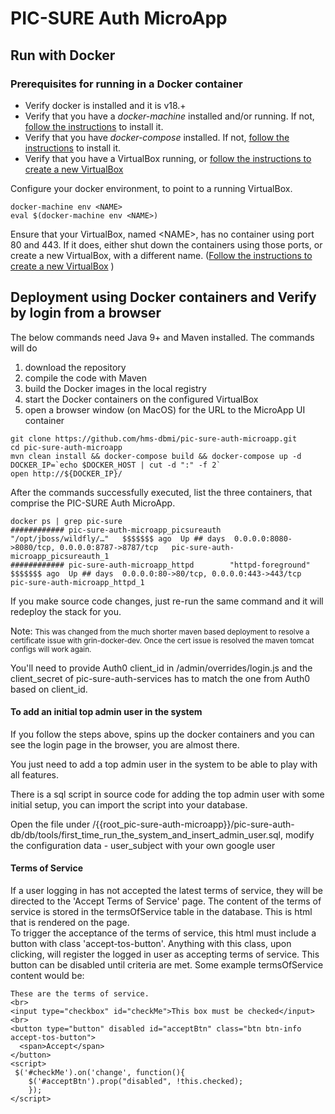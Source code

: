 # PIC-SURE Auth MicroApp

## Run with Docker

### Prerequisites for running in a Docker container
* Verify docker is installed and it is v18.+
* Verify that you have a _docker-machine_ installed and/or running. If not, [follow the instructions](https://docs.docker.com/machine/install-machine/) to install it.
* Verify that you have _docker-compose_ installed. If not, [follow the instructions](https://docs.docker.com/compose/install/) to install it.
* Verify that you have a VirtualBox running, or [follow the instructions to create a new VirtualBox](https://github.com/hms-dbmi/docker-images/wiki/Local-Development-Setup)

Configure your docker environment, to point to a running VirtualBox.

```
docker-machine env <NAME>
eval $(docker-machine env <NAME>)

```

Ensure that your VirtualBox, named &lt;NAME&gt;, has no container using port 80 and 443. If it does, either shut down the containers using those ports, or create a new VirtualBox, with a different name. ([Follow the instructions to create a new VirtualBox](https://github.com/hms-dbmi/docker-images/wiki/Local-Development-Setup)
)

## Deployment using Docker containers and Verify by login from a browser

The below commands need Java 9+ and Maven installed. The commands will do

1. download the repository
1. compile the code with Maven 
1. build the Docker images in the local registry
1. start the Docker containers on the configured VirtualBox
2. open a browser window (on MacOS) for the URL to the MicroApp UI container


```
git clone https://github.com/hms-dbmi/pic-sure-auth-microapp.git
cd pic-sure-auth-microapp
mvn clean install && docker-compose build && docker-compose up -d
DOCKER_IP=`echo $DOCKER_HOST | cut -d ":" -f 2`
open http://${DOCKER_IP}/

```

After the commands successfully executed, list the three containers, that comprise the PIC-SURE Auth MicroApp.

```
docker ps | grep pic-sure
############ pic-sure-auth-microapp_picsureauth  "/opt/jboss/wildfly/…"   $$$$$$$ ago  Up ## days  0.0.0.0:8080->8080/tcp, 0.0.0.0:8787->8787/tcp   pic-sure-auth-microapp_picsureauth_1
############ pic-sure-auth-microapp_httpd        "httpd-foreground"       $$$$$$$ ago  Up ## days  0.0.0.0:80->80/tcp, 0.0.0.0:443->443/tcp         pic-sure-auth-microapp_httpd_1

```

If you make source code changes, just re-run the same command and it will redeploy the stack for you.

Note: <small>This was changed from the much shorter maven based deployment to resolve a certificate issue with grin-docker-dev. Once the cert issue is resolved the maven tomcat configs will work again.</small>

You'll need to provide Auth0 client_id in /admin/overrides/login.js and the client_secret of pic-sure-auth-services 
has to match the one from Auth0 based on client_id.

#### To add an initial top admin user in the system
If you follow the steps above, spins up the docker containers and you can see the login page in the browser, you are almost there.

You just need to add a top admin user in the system to be able to play with all features.

There is a sql script in source code for adding the top admin user with some initial setup, you can import the script
into your database.

Open the file under /{{root_pic-sure-auth-microapp}}/pic-sure-auth-db/db/tools/first_time_run_the_system_and_insert_admin_user.sql,
modify the configuration data - user_subject with your own google user

#### Terms of Service

If a user logging in has not accepted the latest terms of service, they will be directed to the 'Accept Terms of Service' page.
The content of the terms of service is stored in the termsOfService table in the database.  This is html that is rendered on the page.  
To trigger the acceptance of the terms of service, this html must include a button with class 'accept-tos-button'.  Anything with this class,
upon clicking, will register the logged in user as accepting terms of service.  This button can be disabled until criteria are met.  Some example termsOfService content would be:

```aidl
These are the terms of service.
<br>
<input type="checkbox" id="checkMe">This box must be checked</input>
<br>
<button type="button" disabled id="acceptBtn" class="btn btn-info accept-tos-button">
  <span>Accept</span> 
</button>
<script>
 $('#checkMe').on('change', function(){
	$('#acceptBtn').prop("disabled", !this.checked);
	});
</script>
```